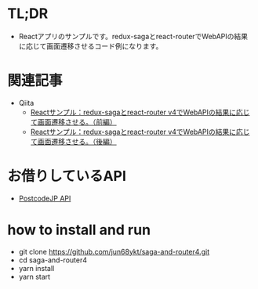 #  TL;DR

- Reactアプリのサンプルです。redux-sagaとreact-routerでWebAPIの結果に応じて画面遷移させるコード例になります。

# 関連記事

- Qiita
  - [Reactサンプル：redux-sagaとreact-router v4でWebAPIの結果に応じて画面遷移させる。（前編）](https://qiita.com/jun68ykt/items/f2dc1f7c076c76188834)
  - [Reactサンプル：redux-sagaとreact-router v4でWebAPIの結果に応じて画面遷移させる。（後編）](https://qiita.com/jun68ykt/items/541cc8247900e126ac5b)

# お借りしているAPI

- [PostcodeJP API](https://postcode-jp.com/)

# how to install and run

- git clone https://github.com/jun68ykt/saga-and-router4.git
- cd saga-and-router4
- yarn install
- yarn start
